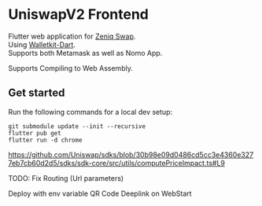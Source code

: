 # UniswapV2 Frontend

Flutter web application for [Zeniq Swap](https://zeniq.dev/docs/swap/zeniqSwapOverview).  
Using [Walletkit-Dart](https://github.com/nomo-app/walletkit-dart).  
Supports both Metamask as well as Nomo App.

Supports Compiling to Web Assembly.  

## Get started

Run the following commands for a local dev setup:

````
git submodule update --init --recursive  
flutter pub get  
flutter run -d chrome  
````


https://github.com/Uniswap/sdks/blob/30b98e09d0486cd5cc3e4360e3277eb7cb60d2d5/sdks/sdk-core/src/utils/computePriceImpact.ts#L9


TODO:
Fix Routing (Url parameters)

Deploy with env variable 
QR Code Deeplink on WebStart